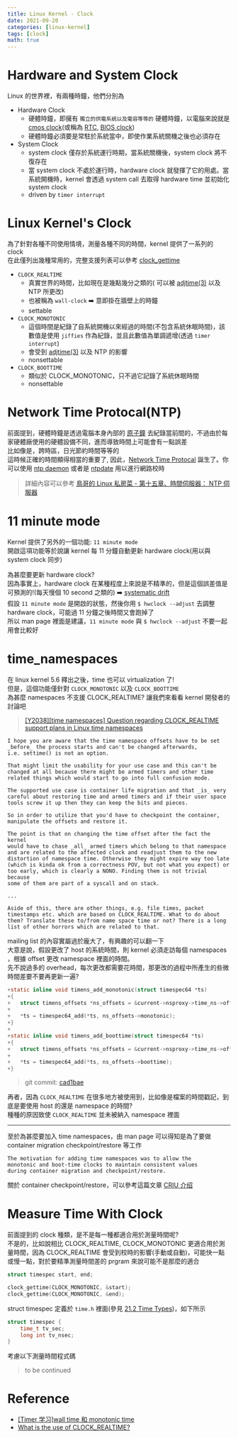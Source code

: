 ```yaml
---
title: Linux Kernel - Clock
date: 2021-09-20
categories: [linux-kernel]
tags: [clock]
math: true
---
```


# Hardware and System Clock
Linux 的世界裡，有兩種時鐘，他們分別為

- Hardware Clock
  - 硬體時鐘，即擁有 `獨立的供電系統以及電容等等的` 硬體時鐘，以電腦來說就是 [cmos clock](https://wiki.osdev.org/CMOS#The_Real-Time_Clock)(或稱為 [RTC](https://en.wikipedia.org/wiki/Real-time_clock), [BIOS clock](https://en.wikipedia.org/wiki/BIOS))
  - 硬體時鐘必須要是常駐於系統當中，即使作業系統關機之後也必須存在
- System Clock
  - system clock 僅存於系統運行時期，當系統關機後，system clock 將不復存在
  - 當 system clock 不處於運行時，hardware clock 就發揮了它的用處。當系統開機時，kernel 會透過 system call 去取得 hardware time 並初始化 system clock
  - driven by `timer interrupt`

# Linux Kernel's Clock
為了針對各種不同使用情境，測量各種不同的時間，kernel 提供了一系列的 clock\
在此僅列出幾種常用的，完整支援列表可以參考 [clock_gettime](https://man7.org/linux/man-pages/man2/clock_gettime.2.html)

- `CLOCK_REALTIME`
  - 真實世界的時間，比如現在是幾點幾分之類的( 可以被 [adjtime(3)](https://man7.org/linux/man-pages/man3/adjtime.3.html) 以及 NTP 所更改)
  - 也被稱為 `wall-clock` :arrow_right: 意即掛在牆壁上的時鐘
  - settable
- `CLOCK_MONOTONIC`
  - 這個時間是紀錄了自系統開機以來經過的時間(不包含系統休眠時間)，該數值是使用 `jiffies` 作為紀錄，並且此數值為單調遞增(透過 `timer interrupt`)
  - 會受到 [adjtime(3)](https://man7.org/linux/man-pages/man3/adjtime.3.html) 以及 NTP 的影響
  - nonsettable
- `CLOCK_BOOTTIME`
  - 類似於 CLOCK_MONOTONIC，只不過它記錄了系統休眠時間
  - nonsettable

# Network Time Protocal(NTP)
前面提到，硬體時鐘是透過電腦本身內部的 [原子鐘](https://en.wikipedia.org/wiki/Atomic_clock) 去紀錄當前間的，不過由於每家硬體廠使用的硬體設備不同，進而導致時間上可能會有一點誤差\
比如像是，跨時區，日光節約時間等等的\
這時候正確的時間顯得相當的重要了, 因此，[Network Time Protocal](http://www.ntp.org/) 誕生了。你可以使用 [ntp daemon](https://en.wikipedia.org/wiki/Ntpd) 或者是 [ntpdate](https://linux.die.net/man/8/ntpdate) 用以進行網路校時

> 詳細內容可以參考 [鳥哥的 Linux 私房菜 - 第十五章、時間伺服器： NTP 伺服器](http://linux.vbird.org/linux_server/0440ntp.php)

# 11 minute mode
Kernel 提供了另外的一個功能: `11 minute mode`\
開啟這項功能等於說讓 kernel 每 11 分鐘自動更新 hardware clock(用以與 system clock 同步)

為甚麼要更新 hardware clock?\
因為事實上，hardware clock 在某種程度上來說是不精準的，但是這個誤差值是可預測的!(每天慢個 10 second 之類的) :arrow_right: [systematic drift](https://en.wikipedia.org/wiki/Observational_error)\
假設 `11 minute mode` 是開啟的狀態，然後你用 `$ hwclock --adjust` 去調整 hardware clock，可能過 11 分鐘之後時間又會跑掉了\
所以 man page 裡面是建議，`11 minute mode` 與 `$ hwclock --adjust` 不要一起用會比較好

# time_namespaces
在 linux kernel 5.6 釋出之後，time 也可以 virtualization 了!\
但是，這個功能僅針對 `CLOCK_MONOTONIC` 以及 `CLOCK_BOOTTIME`\
為甚麼 namespaces 不支援 CLOCK_REALTIME? 讓我們來看看 kernel 開發者的討論吧

> [[Y2038][time namespaces] Question regarding CLOCK_REALTIME support plans in Linux time namespaces](https://lore.kernel.org/lkml/20201114102503.GB1000@bug/T/)

```
I hope you are aware that the time namespace offsets have to be set
_before_ the process starts and can't be changed afterwards,
i.e. settime() is not an option.

That might limit the usability for your use case and this can't be
changed at all because there might be armed timers and other time
related things which would start to go into full confusion mode.

The supported use case is container life migration and that _is_ very
careful about restoring time and armed timers and if their user space
tools screw it up then they can keep the bits and pieces.

So in order to utilize that you'd have to checkpoint the container,
manipulate the offsets and restore it.

The point is that on changing the time offset after the fact the kernel
would have to chase _all_ armed timers which belong to that namespace
and are related to the affected clock and readjust them to the new
distortion of namespace time. Otherwise they might expire way too late
(which is kinda ok from a correctness POV, but not what you expect) or
too early, which is clearly a NONO. Finding them is not trivial because
some of them are part of a syscall and on stack.

...

Aside of this, there are other things, e.g. file times, packet
timestamps etc. which are based on CLOCK_REALTIME. What to do about
them? Translate these to/from name space time or not? There is a long
list of other horrors which are related to that.
```

mailing list 的內容實屬過於龐大了，有興趣的可以翻一下\
大意是說，假設更改了 host 的系統時間，則 kernel 必須走訪每個 namespaces ，根據 offset 更改 namespace 裡面的時間。\
先不說過多的 overhead，每次更改都需要花時間，那更改的過程中所產生的些微時間差要不要再更新一遍?

```c
+static inline void timens_add_monotonic(struct timespec64 *ts)
+{
+	struct timens_offsets *ns_offsets = &current->nsproxy->time_ns->offsets;
+
+	*ts = timespec64_add(*ts, ns_offsets->monotonic);
+}
+
+static inline void timens_add_boottime(struct timespec64 *ts)
+{
+	struct timens_offsets *ns_offsets = &current->nsproxy->time_ns->offsets;
+
+	*ts = timespec64_add(*ts, ns_offsets->boottime);
+}
```

> git commit: [cad1bae](https://lore.kernel.org/lkml/157894257123.19145.5195489599326442618.tip-bot2@tip-bot2/)

再者，因為 `CLOCK_REALTIME` 在很多地方被使用到，比如像是檔案的時間戳記，到底是要使用 host 的還是 namespace 的時間?\
種種的原因致使 `CLOCK_REALTIME` 並未被納入 namespace 裡面

<hr>

至於為甚麼要加入 time namespaces，由 man page 可以得知是為了要做 container migration checkpoint/restore 等工作

```
The motivation for adding time namespaces was to allow the
monotonic and boot-time clocks to maintain consistent values
during container migration and checkpoint/restore.
```

關於 container checkpoint/restore，可以參考這篇文章 [CRIU 介绍](https://blog.csdn.net/weixin_38669561/article/details/98183545)

# Measure Time With Clock
前面提到的 clock 種類，是不是每一種都適合用於測量時間呢?\
不是的，比如說相比 CLOCK_REALTIME, CLOCK_MONOTONIC 更適合用於測量時間，因為 CLOCK_REALTIME 會受到校時的影響(手動或自動)，可能快一點或慢一點，對於要精準測量時間差的 prgram 來說可能不是那麼的適合

```c
struct timespec start, end;

clock_gettime(CLOCK_MONOTONIC, &start);
clock_gettime(CLOCK_MONOTONIC, &end);
```

struct timespec 定義於 `time.h` 裡面(參見 [21.2 Time Types](https://www.gnu.org/software/libc/manual/html_node/Time-Types.html))，如下所示

```c
struct timespec {
    time_t tv_sec;
    long int tv_nsec;
}
```

考慮以下測量時間程式碼

> to be continued

# Reference
- [[Timer 学习]wall time 和 monotonic time](https://blog.csdn.net/peterlin666/article/details/32344355)
- [What is the use of CLOCK_REALTIME?](https://stackoverflow.com/a/41895737)
